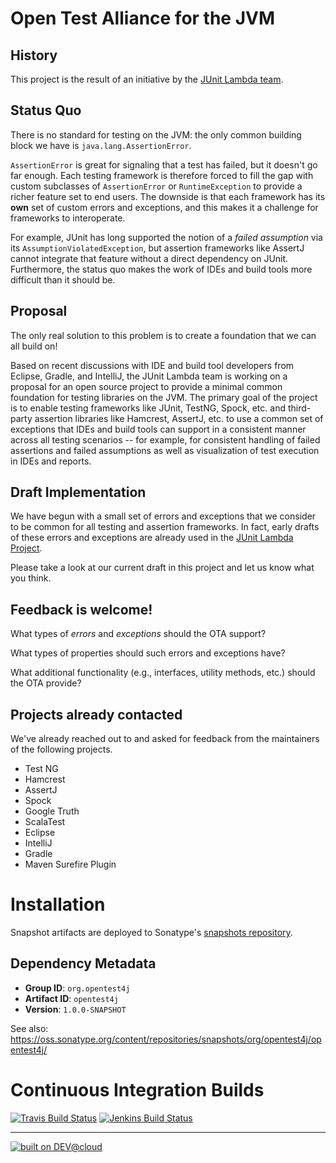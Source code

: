 # Open Test Alliance for the JVM

## History

This project is the result of an initiative by the [JUnit Lambda team](https://github.com/junit-team/junit-lambda/issues/12).

## Status Quo

There is no standard for testing on the JVM: the only common building block we have is `java.lang.AssertionError`.

`AssertionError` is great for signaling that a test has failed, but it doesn't go far enough. Each testing framework is therefore forced to fill the gap with custom subclasses of `AssertionError` or `RuntimeException` to provide a richer feature set to end users. The downside is that each framework has its **own** set of custom errors and exceptions, and this makes it a challenge for frameworks to interoperate.

For example, JUnit has long supported the notion of a _failed assumption_ via its `AssumptionViolatedException`, but assertion frameworks like AssertJ cannot integrate that feature without a direct dependency on JUnit. Furthermore, the status quo makes the work of IDEs and build tools more difficult than it should be.

## Proposal

The only real solution to this problem is to create a foundation that we can all build on!

Based on recent discussions with IDE and build tool developers from Eclipse, Gradle, and IntelliJ, the JUnit Lambda team is working on a proposal for an open source project to provide a minimal common foundation for testing libraries on the JVM. The primary goal of the project is to enable testing frameworks like JUnit, TestNG, Spock, etc. and third-party assertion libraries like Hamcrest, AssertJ, etc. to use a common set of exceptions that IDEs and build tools can support in a consistent manner across all testing scenarios -- for example, for consistent handling of failed assertions and failed assumptions as well as visualization of test execution in IDEs and reports.

## Draft Implementation

We have begun with a small set of errors and exceptions that we consider to be common for all testing and assertion frameworks. In fact, early drafts of these errors and exceptions are already used in the [JUnit Lambda Project].

Please take a look at our current draft in this project and let us know what you think.

## Feedback is welcome!

What types of _errors_ and _exceptions_ should the OTA support?

What types of properties should such errors and exceptions have?

What additional functionality (e.g., interfaces, utility methods, etc.) should the OTA provide?

## Projects already contacted

We've already reached out to and asked for feedback from the maintainers of the following projects.

- Test NG
- Hamcrest
- AssertJ
- Spock
- Google Truth
- ScalaTest
- Eclipse
- IntelliJ
- Gradle
- Maven Surefire Plugin

# Installation

Snapshot artifacts are deployed to Sonatype's [snapshots repository].

## Dependency Metadata

- **Group ID**: `org.opentest4j`
- **Artifact ID**: `opentest4j`
- **Version**: `1.0.0-SNAPSHOT`

See also: <https://oss.sonatype.org/content/repositories/snapshots/org/opentest4j/opentest4j/>

# Continuous Integration Builds

[![Travis Build Status](https://travis-ci.org/ota4j-team/opentest4j.svg)](https://travis-ci.org/ota4j-team/opentest4j) [![Jenkins Build Status](https://junit.ci.cloudbees.com/buildStatus/icon?job=OpenTest4J)](https://junit.ci.cloudbees.com/job/OpenTest4J)

---

[![built on DEV@cloud](https://www.cloudbees.com/sites/default/files/styles/large/public/Button-Built-on-CB-1.png?itok=3Tnkun-C)](https://junit.ci.cloudbees.com/job/OpenTest4J/)


[JUnit Lambda Project]: https://github.com/junit-team/junit-lambda
[snapshots repository]: https://oss.sonatype.org/content/repositories/snapshots/
